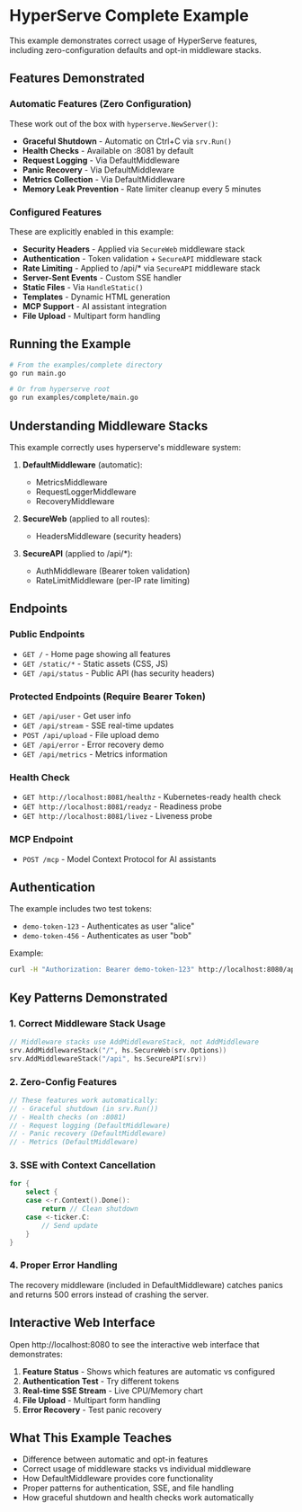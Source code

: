 # HyperServe Complete Example

This example demonstrates correct usage of HyperServe features, including zero-configuration defaults and opt-in middleware stacks.

## Features Demonstrated

### Automatic Features (Zero Configuration)

These work out of the box with `hyperserve.NewServer()`:

- **Graceful Shutdown** - Automatic on Ctrl+C via `srv.Run()`
- **Health Checks** - Available on :8081 by default
- **Request Logging** - Via DefaultMiddleware
- **Panic Recovery** - Via DefaultMiddleware  
- **Metrics Collection** - Via DefaultMiddleware
- **Memory Leak Prevention** - Rate limiter cleanup every 5 minutes

### Configured Features

These are explicitly enabled in this example:

- **Security Headers** - Applied via `SecureWeb` middleware stack
- **Authentication** - Token validation + `SecureAPI` middleware stack
- **Rate Limiting** - Applied to /api/* via `SecureAPI` middleware stack
- **Server-Sent Events** - Custom SSE handler
- **Static Files** - Via `HandleStatic()`
- **Templates** - Dynamic HTML generation
- **MCP Support** - AI assistant integration
- **File Upload** - Multipart form handling

## Running the Example

```bash
# From the examples/complete directory
go run main.go

# Or from hyperserve root
go run examples/complete/main.go
```

## Understanding Middleware Stacks

This example correctly uses hyperserve's middleware system:

1. **DefaultMiddleware** (automatic):
   - MetricsMiddleware
   - RequestLoggerMiddleware
   - RecoveryMiddleware

2. **SecureWeb** (applied to all routes):
   - HeadersMiddleware (security headers)

3. **SecureAPI** (applied to /api/*):
   - AuthMiddleware (Bearer token validation)
   - RateLimitMiddleware (per-IP rate limiting)

## Endpoints

### Public Endpoints
- `GET /` - Home page showing all features
- `GET /static/*` - Static assets (CSS, JS)
- `GET /api/status` - Public API (has security headers)

### Protected Endpoints (Require Bearer Token)
- `GET /api/user` - Get user info
- `GET /api/stream` - SSE real-time updates
- `POST /api/upload` - File upload demo
- `GET /api/error` - Error recovery demo
- `GET /api/metrics` - Metrics information

### Health Check
- `GET http://localhost:8081/healthz` - Kubernetes-ready health check
- `GET http://localhost:8081/readyz` - Readiness probe
- `GET http://localhost:8081/livez` - Liveness probe

### MCP Endpoint
- `POST /mcp` - Model Context Protocol for AI assistants

## Authentication

The example includes two test tokens:
- `demo-token-123` - Authenticates as user "alice"
- `demo-token-456` - Authenticates as user "bob"

Example:
```bash
curl -H "Authorization: Bearer demo-token-123" http://localhost:8080/api/user
```

## Key Patterns Demonstrated

### 1. Correct Middleware Stack Usage
```go
// Middleware stacks use AddMiddlewareStack, not AddMiddleware
srv.AddMiddlewareStack("/", hs.SecureWeb(srv.Options))
srv.AddMiddlewareStack("/api", hs.SecureAPI(srv))
```

### 2. Zero-Config Features
```go
// These features work automatically:
// - Graceful shutdown (in srv.Run())
// - Health checks (on :8081)
// - Request logging (DefaultMiddleware)
// - Panic recovery (DefaultMiddleware)
// - Metrics (DefaultMiddleware)
```

### 3. SSE with Context Cancellation
```go
for {
    select {
    case <-r.Context().Done():
        return // Clean shutdown
    case <-ticker.C:
        // Send update
    }
}
```

### 4. Proper Error Handling
The recovery middleware (included in DefaultMiddleware) catches panics and returns 500 errors instead of crashing the server.

## Interactive Web Interface

Open http://localhost:8080 to see the interactive web interface that demonstrates:

1. **Feature Status** - Shows which features are automatic vs configured
2. **Authentication Test** - Try different tokens
3. **Real-time SSE Stream** - Live CPU/Memory chart
4. **File Upload** - Multipart form handling
5. **Error Recovery** - Test panic recovery

## What This Example Teaches

- Difference between automatic and opt-in features
- Correct usage of middleware stacks vs individual middleware
- How DefaultMiddleware provides core functionality
- Proper patterns for authentication, SSE, and file handling
- How graceful shutdown and health checks work automatically